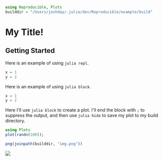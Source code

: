 ```julia hide
using Reproducible, Plots
builddir = "/Users/joshday/.julia/dev/Reproducible/example/build"
```

# My Title!

## Getting Started

Here is an example of using `julia repl`.

```julia repl 
x = 1 
y = 2
```

Here is an example of using `julia block`.

```julia block
x = 1 
y = 2
```

Here I'll use `julia block` to create a plot.  I'll end the block 
with `;` to suppress the output, and then use `julia hide` to save
my plot to my build directory.

```julia block
using Plots
plot(randn(100));
```

```julia hide
png(joinpath(builddir, "img.png"))
```

![](img.png)